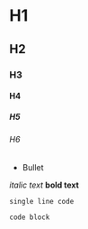 # H1
## H2
### H3
#### H4
##### H5
###### H6

* Bullet

*italic text*
**bold text**

[comment]: # (This is a comment)

`single line code`

```
code block
```
